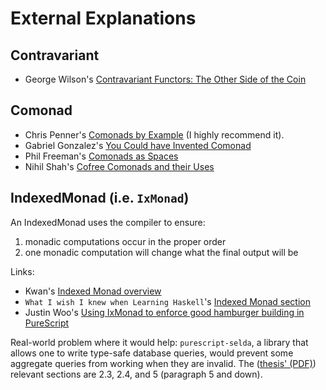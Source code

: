 # External Explanations

## Contravariant

- George Wilson's [Contravariant Functors: The Other Side of the Coin](https://www.youtube.com/watch?v=IJ_bVVsQhvc)

## Comonad

- Chris Penner's [Comonads by Example](https://github.com/ChrisPenner/comonads-by-example) (I highly recommend it).
- Gabriel Gonzalez's [You Could have Invented Comonad](http://www.haskellforall.com/2013/02/you-could-have-invented-comonads.html)
- Phil Freeman's [Comonads as Spaces](https://blog.functorial.com/posts/2016-08-07-Comonads-As-Spaces.html)
- Nihil Shah's [Cofree Comonads and their Uses](https://www.youtube.com/watch?v=ydZ_fLwo9yI)

## IndexedMonad (i.e. `IxMonad`)

An IndexedMonad uses the compiler to ensure:
1. monadic computations occur in the proper order
2. one monadic computation will change what the final output will be

Links:
- Kwan's [Indexed Monad overview](https://kseo.github.io/posts/2017-01-12-indexed-monads.html)
- `What I wish I knew when Learning Haskell`'s [Indexed Monad section](http://dev.stephendiehl.com/hask/#indexed-monads)
- Justin Woo's [Using IxMonad to enforce good hamburger building in PureScript](https://qiita.com/kimagure/items/a0ee7313e8c7690bf3f5)

Real-world problem where it would help: `purescript-selda`, a library that allows one to write type-safe database queries, would prevent some aggregate queries from working when they are invalid. The ([thesis' (PDF)](https://github.com/Kamirus/purescript-selda/blob/master/selda.pdf)) relevant sections are 2.3, 2.4,  and 5 (paragraph 5 and down).
